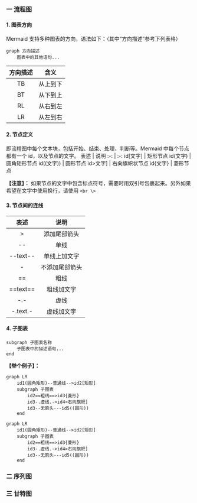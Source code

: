 ### 一 流程图
#### 1. 图表方向
Mermaid 支持多种图表的方向，语法如下：（其中“方向描述”参考下列表格）
```
graph 方向描述
    图表中的其他语句...
```
| 方向描述 |   含义   |
| :-----: | :-----: |
|   TB    | 从上到下 |
|   BT    | 从下到上 |
|   RL    | 从右到左 |
|   LR    | 从左到右 |

#### 2. 节点定义
即流程图中每个文本块，包括开始、结束、处理、判断等。Mermaid 中每个节点都有一个 id，以及节点的文字。
 表述 | 说明
 :-: | :-:
 id[文字] | 矩形节点
 id(文字) | 圆角矩形节点
 id((文字)) | 圆形节点
 id>文字] | 右向旗帜状节点
 id{文字} | 菱形节点

**【注意】：** 如果节点的文字中包含标点符号，需要时用双引号包裹起来。另外如果希望在文字中使用换行，请使用 `<br \>`

#### 3. 节点间的连线
 表述 | 说明  
 :-: | :-:  
 > | 添加尾部箭头
 -- | 单线
 --text-- | 单线上加文字
 - | 不添加尾部箭头
 == | 粗线
 ==text== | 粗线加文字
 -.- | 虚线
 -.text.- | 虚线加文字  

#### 4. 子图表
```
subgraph 子图表名称
    子图表中的描述语句...
end
```
**【举个例子】：**  
```
graph LR
    id1(圆角矩形)--普通线-->id2[矩形]
    subgraph 子图表
        id2==粗线==>id3{菱形}
        id3-.虚线.->id4>右向旗帜]
        id3--无箭头---id5((圆形))
    end
```

```mermaid
graph LR
    id1(圆角矩形)--普通线-->id2[矩形]
    subgraph 子图表
        id2==粗线==>id3{菱形}
        id3-.虚线.->id4>右向旗帜]
        id3--无箭头---id5((圆形))
    end
```

### 二 序列图



### 三 甘特图

